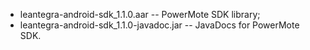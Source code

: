  - leantegra-android-sdk_1.1.0.aar -- PowerMote SDK library;
 - leantegra-android-sdk_1.1.0-javadoc.jar -- JavaDocs for PowerMote SDK.
